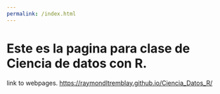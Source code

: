 ```yaml
---
permalink: /index.html
---
```



# Este es la pagina para clase de Ciencia de datos con R.  


 
link to webpages.  https://raymondltremblay.github.io/Ciencia_Datos_R/

